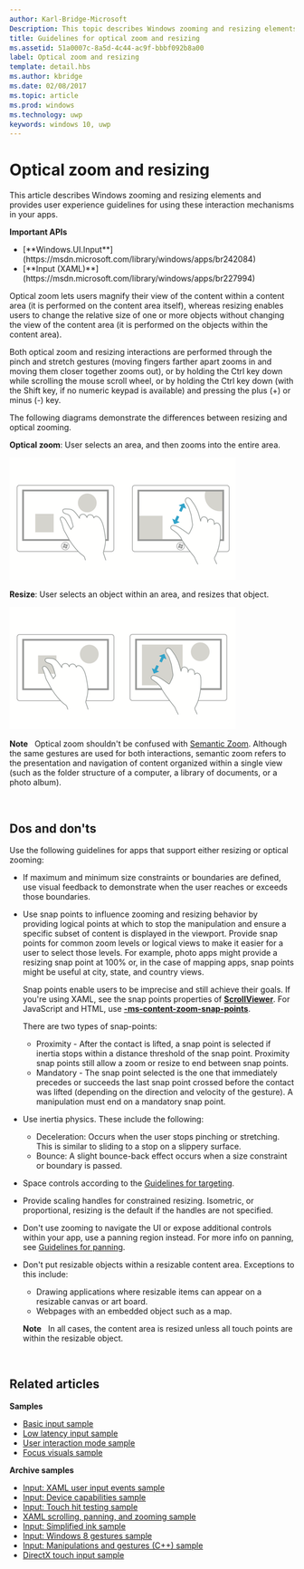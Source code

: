 ```yaml
---
author: Karl-Bridge-Microsoft
Description: This topic describes Windows zooming and resizing elements and provides user experience guidelines for using these interaction mechanisms in your apps.
title: Guidelines for optical zoom and resizing
ms.assetid: 51a0007c-8a5d-4c44-ac9f-bbbf092b8a00
label: Optical zoom and resizing
template: detail.hbs
ms.author: kbridge
ms.date: 02/08/2017
ms.topic: article
ms.prod: windows
ms.technology: uwp
keywords: windows 10, uwp
---
```


# Optical zoom and resizing

<link rel="stylesheet" href="https://az835927.vo.msecnd.net/sites/uwp/Resources/css/custom.css">

This article describes Windows zooming and resizing elements and provides user experience guidelines for using these interaction mechanisms in your apps.

<div class="important-apis" >
<b>Important APIs</b><br/>
<ul>
<li>[**Windows.UI.Input**](https://msdn.microsoft.com/library/windows/apps/br242084)</li>
<li>[**Input (XAML)**](https://msdn.microsoft.com/library/windows/apps/br227994)</li>
</ul>
</div>

Optical zoom lets users magnify their view of the content within a content area (it is performed on the content area itself), whereas resizing enables users to change the relative size of one or more objects without changing the view of the content area (it is performed on the objects within the content area).

Both optical zoom and resizing interactions are performed through the pinch and stretch gestures (moving fingers farther apart zooms in and moving them closer together zooms out), or by holding the Ctrl key down while scrolling the mouse scroll wheel, or by holding the Ctrl key down (with the Shift key, if no numeric keypad is available) and pressing the plus (+) or minus (-) key.

The following diagrams demonstrate the differences between resizing and optical zooming.

**Optical zoom**: User selects an area, and then zooms into the entire area.

![moving the fingers closer together zooms in on the content area and moving them apart zooms out](images/areazoom.png)

**Resize**: User selects an object within an area, and resizes that object.

![moving the fingers closer together shrinks an object and moving them apart enlarges it](images/objectresize.png)

**Note**  
Optical zoom shouldn't be confused with [Semantic Zoom](../controls-and-patterns/semantic-zoom.md). Although the same gestures are used for both interactions, semantic zoom refers to the presentation and navigation of content organized within a single view (such as the folder structure of a computer, a library of documents, or a photo album).

 

## Dos and don'ts


Use the following guidelines for apps that support either resizing or optical zooming:

-   If maximum and minimum size constraints or boundaries are defined, use visual feedback to demonstrate when the user reaches or exceeds those boundaries.
-   Use snap points to influence zooming and resizing behavior by providing logical points at which to stop the manipulation and ensure a specific subset of content is displayed in the viewport. Provide snap points for common zoom levels or logical views to make it easier for a user to select those levels. For example, photo apps might provide a resizing snap point at 100% or, in the case of mapping apps, snap points might be useful at city, state, and country views.

    Snap points enable users to be imprecise and still achieve their goals. If you're using XAML, see the snap points properties of [**ScrollViewer**](https://msdn.microsoft.com/library/windows/apps/br209527). For JavaScript and HTML, use [**-ms-content-zoom-snap-points**](https://msdn.microsoft.com/library/hh771895).

    There are two types of snap-points:

    -   Proximity - After the contact is lifted, a snap point is selected if inertia stops within a distance threshold of the snap point. Proximity snap points still allow a zoom or resize to end between snap points.
    -   Mandatory - The snap point selected is the one that immediately precedes or succeeds the last snap point crossed before the contact was lifted (depending on the direction and velocity of the gesture). A manipulation must end on a mandatory snap point.
-   Use inertia physics. These include the following:
    -   Deceleration: Occurs when the user stops pinching or stretching. This is similar to sliding to a stop on a slippery surface.
    -   Bounce: A slight bounce-back effect occurs when a size constraint or boundary is passed.
-   Space controls according to the [Guidelines for targeting](guidelines-for-targeting.md).
-   Provide scaling handles for constrained resizing. Isometric, or proportional, resizing is the default if the handles are not specified.
-   Don't use zooming to navigate the UI or expose additional controls within your app, use a panning region instead. For more info on panning, see [Guidelines for panning](guidelines-for-panning.md).
-   Don't put resizable objects within a resizable content area. Exceptions to this include:
    -   Drawing applications where resizable items can appear on a resizable canvas or art board.
    -   Webpages with an embedded object such as a map.

    **Note**  
    In all cases, the content area is resized unless all touch points are within the resizable object.

     

## Related articles


**Samples**
* [Basic input sample](http://go.microsoft.com/fwlink/p/?LinkID=620302)
* [Low latency input sample](http://go.microsoft.com/fwlink/p/?LinkID=620304)
* [User interaction mode sample](http://go.microsoft.com/fwlink/p/?LinkID=619894)
* [Focus visuals sample](http://go.microsoft.com/fwlink/p/?LinkID=619895)

**Archive samples**
* [Input: XAML user input events sample](http://go.microsoft.com/fwlink/p/?linkid=226855)
* [Input: Device capabilities sample](http://go.microsoft.com/fwlink/p/?linkid=231530)
* [Input: Touch hit testing sample](http://go.microsoft.com/fwlink/p/?linkid=231590)
* [XAML scrolling, panning, and zooming sample](http://go.microsoft.com/fwlink/p/?linkid=251717)
* [Input: Simplified ink sample](http://go.microsoft.com/fwlink/p/?linkid=246570)
* [Input: Windows 8 gestures sample](http://go.microsoft.com/fwlink/p/?LinkId=264995)
* [Input: Manipulations and gestures (C++) sample](http://go.microsoft.com/fwlink/p/?linkid=231605)
* [DirectX touch input sample](http://go.microsoft.com/fwlink/p/?LinkID=231627)
 

 




